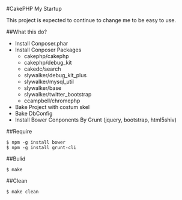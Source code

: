 #CakePHP My Startup

This project is expected to continue to change me to be easy to use.

##What this do?

 - Install Conposer.phar
 - Install Conposer Packages
   - cakephp/cakephp
   - cakephp/debug_kit
   - cakedc/search
   - slywalker/debug_kit_plus
   - slywalker/mysql_util
   - slywalker/base
   - slywalker/twitter_bootstrap
   - ccampbell/chromephp
 - Bake Project with costum skel
 - Bake DbConfig
 - Install Bower Conponents By Grunt (jquery, bootstrap, html5shiv)

##Require

	$ npm -g install bower
	$ npm -g install grunt-cli

##Bulid

	$ make

##Clean

	$ make clean
